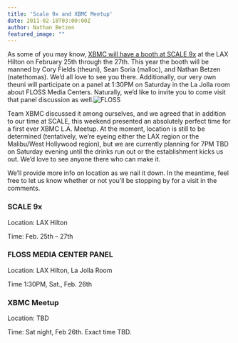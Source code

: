 ```yaml
---
title: 'Scale 9x and XBMC Meetup'
date: 2011-02-18T03:00:00Z
author: Nathan Betzen
featured_image: ""
---
```

As some of you may know, [XBMC will have a booth at SCALE 9x](http://www.socallinuxexpo.org/scale9x/exhibitors/xbmc "XBMC at SCALE 9x") at the LAX Hilton on February 25th through the 27th. This year the booth will be manned by Cory Fields (theuni), Sean Soria (malloc), and Nathan Betzen (natethomas). We’d all love to see you there. Additionally, our very own theuni will participate on a panel at 1:30PM on Saturday in the La Jolla room about FLOSS Media Centers. Naturally, we’d like to invite you to come visit that panel discussion as well.![FLOSS](https://www.realsimple.com/ "FLOSS")

 Team XBMC discussed it among ourselves, and we agreed that in addition to our time at SCALE, this weekend presented an absolutely perfect time for a first ever XBMC L.A. Meetup. At the moment, location is still to be determined (tentatively, we’re eyeing either the LAX region or the Malibu/West Hollywood region), but we are currently planning for 7PM TBD on Saturday evening until the drinks run out or the establishment kicks us out. We’d love to see anyone there who can make it.

 We’ll provide more info on location as we nail it down. In the meantime, feel free to let us know whether or not you’ll be stopping by for a visit in the comments.

 ### SCALE 9x

 Location: LAX Hilton

 Time: Feb. 25th – 27th

 ### FLOSS MEDIA CENTER PANEL

 Location: LAX Hilton, La Jolla Room

 Time 1:30PM, Sat., Feb. 26th

 ### XBMC Meetup

 Location: TBD

 Time: Sat night, Feb 26th. Exact time TBD.

 